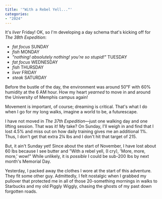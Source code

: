 ```yaml
---
title: '"With a Rebel Yell..."'
categories:
- "2024"
---
```


It's *liver* Friday!  OK, so I'm developing a day schema that's kicking off for *The 38th Expedition*:

* *fat focus* SUNDAY
* *fish* MONDAY
* *"nothing! absolutely nothing! you're so stupid!"* TUESDAY
* *fat focus* WEDNESDAY
* *fish* THURSDAY
* *liver* FRIDAY
* *steak* SATURDAY

Before the bustle of the day, the environment was around 50℉ with 60% humidity at the 6 AM hour.  How my heart *yearned* to move in and around the University of Memphis campus again!

Movement is important, of course; dreaming is critical.  That's what I do when I go for my long walks, imagine a world to be, a futurescape.   

I have not moved in *The 37th Expedition*—just one walking day and one lifting session.  That was it!  My take?  On Sunday, I'll weigh in and find that I lost 4.5% and miss out on how daily training gives me an additional 1%.  Thus, I don't get that extra 2¼ lbs and I don't hit that target of 215.  

But, it ain't Sunday yet!  Since about the start of November, I have lost about 60 lbs because I see butter and "With a rebel yell, (I cry), 'More, more, more,' wow!" While unlikely, it is *possible* I could be sub-200 lbs by next month's Memorial Day.  

Yesterday, I packed away the clothes I wore at the start of this adventure.  They fit some other guy.  Admittedly, I felt nostalgic when I grabbed my pullover that protected me in all of those 20-something mornings in walks to Starbucks and my old Piggly Wiggly, chasing the ghosts of my past down forgotten roads.  
